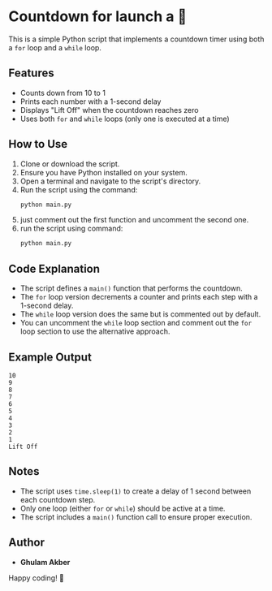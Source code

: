 # Countdown for launch a 🚀

This is a simple Python script that implements a countdown timer using both a `for` loop and a `while` loop.

## Features

- Counts down from 10 to 1
- Prints each number with a 1-second delay
- Displays "Lift Off" when the countdown reaches zero
- Uses both `for` and `while` loops (only one is executed at a time)

## How to Use

1. Clone or download the script.
2. Ensure you have Python installed on your system.
3. Open a terminal and navigate to the script's directory.
4. Run the script using the command:
   ```bash
   python main.py
   ```
5. just comment out the first function and uncomment the second one.
6. run the script using command:
   ```bash
   python main.py
   ```


## Code Explanation

- The script defines a `main()` function that performs the countdown.
- The `for` loop version decrements a counter and prints each step with a 1-second delay.
- The `while` loop version does the same but is commented out by default.
- You can uncomment the `while` loop section and comment out the `for` loop section to use the alternative approach.

## Example Output

```
10
9
8
7
6
5
4
3
2
1
Lift Off
```

## Notes

- The script uses `time.sleep(1)` to create a delay of 1 second between each countdown step.
- Only one loop (either `for` or `while`) should be active at a time.
- The script includes a `main()` function call to ensure proper execution.

## Author

- **Ghulam Akber**

Happy coding! 🚀

